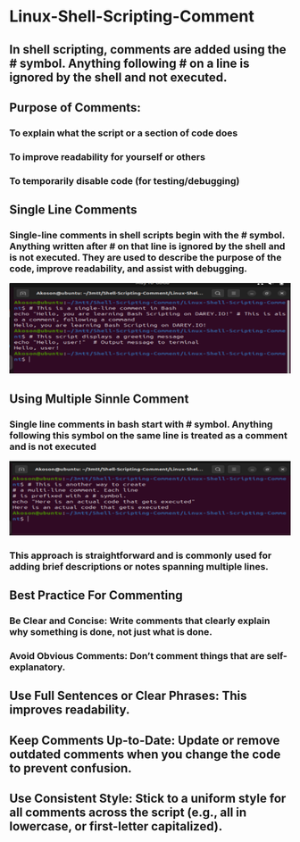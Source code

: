 # Linux-Shell-Scripting-Comment

## In shell scripting, comments are added using the # symbol. Anything following # on a line is ignored by the shell and not executed.

## Purpose of Comments:

### To explain what the script or a section of code does

### To improve readability for yourself or others

### To temporarily disable code (for testing/debugging)

## Single Line Comments

### Single-line comments in shell scripts begin with the # symbol. Anything written after # on that line is ignored by the shell and is not executed. They are used to describe the purpose of the code, improve readability, and assist with debugging.

![screenshot](screenshot/single-line-cmt.PNG)

## Using Multiple Sinnle Comment

### Single line comments in bash start with # symbol. Anything following this symbol on the same line is treated as a comment and is not executed

![screenshot](screenshot/multi-line-cmt.PNG)

### This approach is straightforward and is commonly used for adding brief descriptions or notes spanning multiple lines.

## Best Practice For Commenting

### Be Clear and Concise: Write comments that clearly explain why something is done, not just what is done.

### Avoid Obvious Comments: Don’t comment things that are self-explanatory.

## Use Full Sentences or Clear Phrases: This improves readability.

## Keep Comments Up-to-Date: Update or remove outdated comments when you change the code to prevent confusion.

## Use Consistent Style: Stick to a uniform style for all comments across the script (e.g., all in lowercase, or first-letter capitalized).